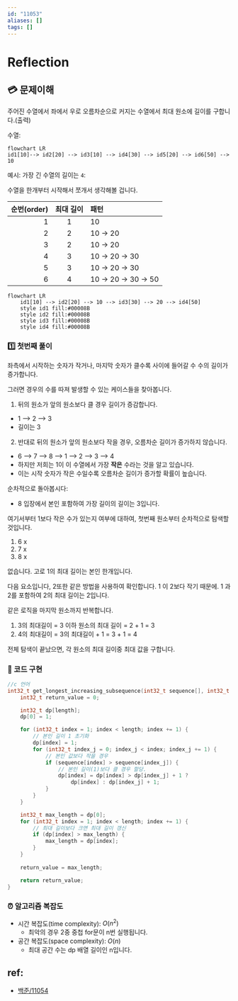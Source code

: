 ```yaml
---
id: "11053"
aliases: []
tags: []
---
```


# Reflection

## 💳 문제이해

주어진 수열에서 좌에서 우로 오름차순으로 커지는 수열에서 최대 원소에 길이를 구합니다.(출력)


수열:
```mermaid
flowchart LR
id1[10]--> id2[20] --> id3[10] --> id4[30] --> id5[20] --> id6[50] --> 10
```

예시: 가장 긴 수열의 길이는 `4`: 

수열을 한개부터 시작해서 쪼개서 생각해볼 겁니다.

순번(order) | 최대 길이 | 패턴
---:|:---:|:---
1 | 1 | 10 
2 | 2 | 10 -> 20
3 | 2 | 10 -> 20
4 | 3 | 10 -> 20 -> 30
5 | 3 | 10 -> 20 -> 30
6 | 4 | 10 -> 20 -> 30 -> 50

```mermaid
flowchart LR
    id1[10] --> id2[20] --> 10 --> id3[30] --> 20 --> id4[50]
    style id1 fill:#00008B
    style id2 fill:#00008B
    style id3 fill:#00008B
    style id4 fill:#00008B
```

### 1️⃣ 첫번째 풀이

좌측에서 시작하는 숫자가 작거나, 마지막 숫자가 클수록 사이에 들어갈 수 수의 길이가
증가합니다.

그러면 경우의 수를 따져 발생할 수 있는 케이스들을 찾아봅니다.

1. 뒤의 원소가 앞의 원소보다 클 경우 길이가 증감합니다.
- 1 --> 2 --> 3
- 길이는 3

2. 반대로 뒤의 원소가 앞의 원소보다 작을 경우, 오름차순 길이가 증가하지 않습니다.
- 6 --> 7 --> 8 --> 1 --> 2 --> 3 --> 4
- 하지만 저희는 1이 이 수열에서 가장 **작은** 수라는 것을 알고 있습니다.
- 이는 시작 숫자가 작은 수일수록 오름차순 길이가 증가할 확률이 높습니다.

순차적으로 돌아봅시다: 
- 8 입장에서 본인 포함하여 가장 길이의 길이는 3입니다.

여기서부터 1보다 작은 수가 있는지 여부에 대하여, 첫번째 원소부터 순차적으로 탐색할 것입니다.

1. 6 x
2. 7 x
3. 8 x

없습니다. 고로 1의 최대 길이는 본인 한개입니다.

다음 요소입니다, 2또한 같은 방법을 사용하여 확인합니다.
1 이 2보다 작기 때문에. 1 과 2를 포함하여 2의 최대 길이는 2입니다.

같은 로직을 마지막 원소까지 반복합니다.

1. 3의 최대길이 = 3 이하 원소의 최대 길이 = 2 + 1 = 3
2. 4의 최대길이 = 3의 최대길이 + 1 = 3 + 1 = 4

전체 탐색이 끝났으면, 각 원소의 최대 길이중 최대 값을 구합니다.

### 📔 코드 구현
```c
//c 언어
int32_t get_longest_increasing_subsequence(int32_t sequence[], int32_t length)  {
    int32_t return_value = 0;

    int32_t dp[length];
    dp[0] = 1;

    for (int32_t index = 1; index < length; index += 1) {
        // 본인 길이 1 초기화
        dp[index] = 1;
        for (int32_t index_j = 0; index_j < index; index_j += 1) {
            // 본인 값보다 작을 경우 
            if (sequence[index] > sequence[index_j]) {
                // 본인 길이(1)보다 클 경우 할당.
                dp[index] = dp[index] > dp[index_j] + 1 ?
                    dp[index] : dp[index_j] + 1;
            }
        }
    } 

    int32_t max_length = dp[0];
    for (int32_t index = 1; index < length; index += 1) {
        // 최대 길이보다 크면 최대 길이 갱신
        if (dp[index] > max_length) {
            max_length = dp[index];
        }
    }
    
    return_value = max_length;

    return return_value;
}
```

### ⏰ 알고리즘 복잡도
- 시간 복잡도(time complexity): $O(n^2)$
    - 최악의 경우 2중 중첩 for문이 n번 실행됩니다.
- 공간 복잡도(space complexity): $O(n)$
    - 최대 공간 수는 dp 배열 길이인 n입니다.


## ref:
- [백준/11054](https://www.acmicpc.net/problem/11054)
